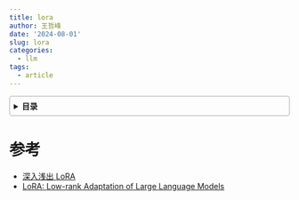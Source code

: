 ```yaml
---
title: lora
author: 王哲峰
date: '2024-08-01'
slug: lora
categories:
  - llm
tags:
  - article
---
```


<style>
details {
    border: 1px solid #aaa;
    border-radius: 4px;
    padding: .5em .5em 0;
}
summary {
    font-weight: bold;
    margin: -.5em -.5em 0;
    padding: .5em;
}
details[open] {
    padding: .5em;
}
details[open] summary {
    border-bottom: 1px solid #aaa;
    margin-bottom: .5em;
}
img {
    pointer-events: none;
}
</style>

<details><summary>目录</summary><p>

- [TODO](#TODO)
</p></details><p></p>

# 





# 参考

* [深入浅出 LoRA](https://zhuanlan.zhihu.com/p/650197598)
* [LoRA: Low-rank Adaptation of Large Language Models](https://arxiv.org/pdf/2106.09685)
